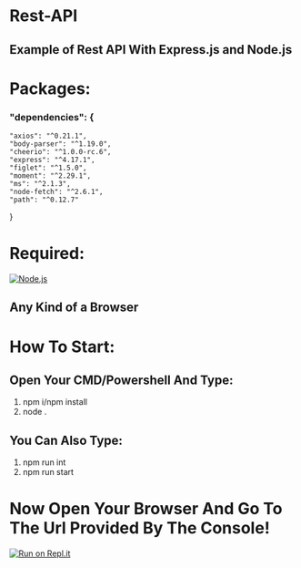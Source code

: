 # Rest-API

## Example of Rest API With Express.js and Node.js

# Packages: 

### "dependencies": {
    "axios": "^0.21.1",
    "body-parser": "^1.19.0",
    "cheerio": "^1.0.0-rc.6",
    "express": "^4.17.1",
    "figlet": "^1.5.0",
    "moment": "^2.29.1",
    "ms": "^2.1.3",
    "node-fetch": "^2.6.1",
    "path": "^0.12.7"
  }
  
# Required:
[![Node.js](https://nodejs.org/static/images/favicons/favicon-32x32.png)](https://nodejs.org/en/)
## Any Kind of a Browser
  
 # How To Start:
 ## Open Your CMD/Powershell And Type:
 1. npm i/npm install
 2. node .
## You Can Also Type:
1. npm run int
2. npm run start

# Now Open Your Browser And Go To The Url Provided By The Console!
[![Run on Repl.it](https://repl.it/badge/github/ofvv/web-api)](https://repl.it/github/ofvv/web-api)
